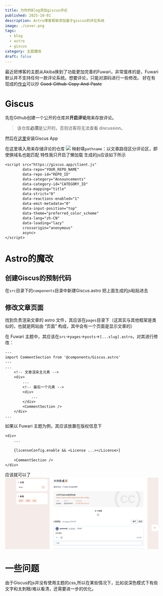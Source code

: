 ```yaml
---
title: 为你的Blog添加giscus评论
published: 2025-10-01
description: Astro博客框架添加基于giscus的评论系统
image: ./cover.png
tags:
  - blog
  - astro
  - giscus
category: 主题魔改
draft: false
---
```

最近把博客的主题从Akiba换到了功能更加完善的Fuwari，非常蛋疼的是，Fuwari默认并不支持任何一款评论系统。想要评论，只能对源码进行一些修改。
好在有现成的[作业](https://f.1.5.0.9.1.0.0.0.7.4.0.1.0.0.2.ip6.arpa/posts/comment/)可以抄 ~~Good-Github-Copy-And-Paste~~

# Giscus

先在Github创建一个公开的仓库并**开启评论**用来存放评论。
> 该仓库**必须**是公开的，否则访客将无法查看 discussion。

然后在[这里](https://github.com/apps/giscus)安装Giscus App

在这里填入用来存储评论的仓库
![](repo—url.png)
映射填`pathname`：以文章路径区分评论区，即使换域名也能匹配
特性我只开启了懒加载
生成的js应该如下所示
```
<script src="https://giscus.app/client.js"
        data-repo="YOUR_REPO_NAME"
        data-repo-id="REPO_ID"
        data-category="Announcements"
        data-category-id="CATEGORY_ID"
        data-mapping="title"
        data-strict="0"
        data-reactions-enabled="1"
        data-emit-metadata="0"
        data-input-position="top"
        data-theme="preferred_color_scheme"
        data-lang="zh-CN"
        data-loading="lazy"
        crossorigin="anonymous"
        async>
</script>
```

# Astro的魔改
## 创建Giscus的预制代码
在`src`目录下的`components`目录中新建Giscus.astro
把上面生成的js粘贴进去
##  修改文章页面

找到负责渲染文章的 astro 文件，其应该在`pages`目录下（这其实与其他框架是类似的，也就是网站由 “页面” 构成，其中会有一个页面是显示文章的）

在 Fuwari 主题中，其应该在`src`->`pages`->`posts`->`[...slug].astro`，对其进行修改：
```
---
import CommentSection from '@components/Giscus.astro'
---
...
	<!-- 文章渲染主元素 -->
	<div>
		...
		<!-- 最后一个元素 -->
		<div>
			...
		</div>
		<CommentSection />
	</div>
...

```
如果以 Fuwari 主题为例，其应该放置在版权信息下
```
<div>
	...
	
	{licenseConfig.enable && <License ...></License>}
	
	<CommentSection />
</div>

```
应该就可以了
![](cover.png)

# 一些问题
由于Giscus的js并没有使用主题的css,所以在某些情况下，比如说深色模式下有些文字和太刺眼/难以看清，还需要进一步的优化。